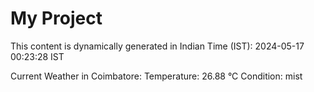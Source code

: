# My Project

This content is dynamically generated in Indian Time (IST): 2024-05-17 00:23:28 IST


Current Weather in Coimbatore:
Temperature: 26.88 °C
Condition: mist
